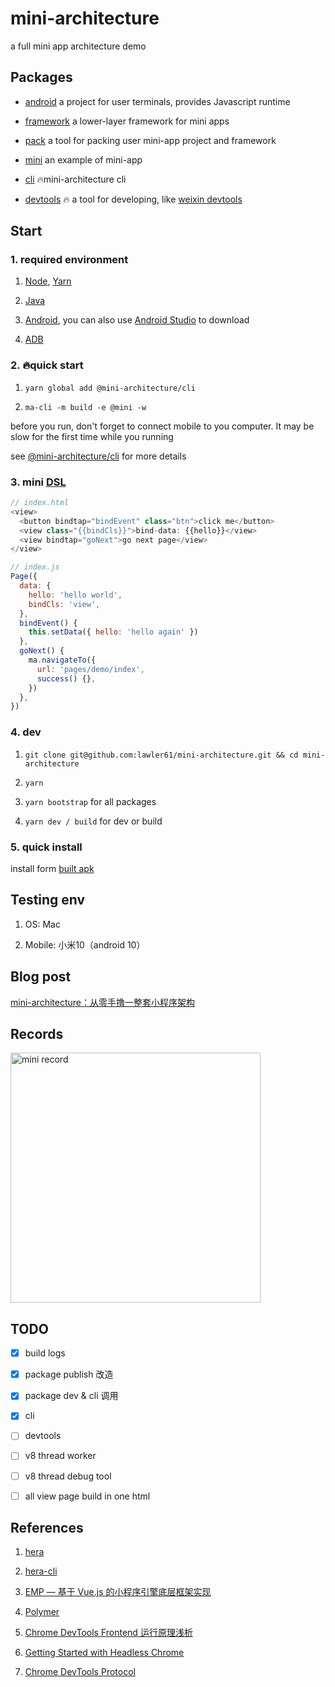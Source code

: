 # mini-architecture

a full mini app architecture demo

## Packages

- [android](https://github.com/lawler61/mini-architecture/tree/master/android) a project for user terminals, provides Javascript runtime

- [framework](https://github.com/lawler61/mini-architecture/tree/master/framework) a lower-layer framework for mini apps

- [pack](https://github.com/lawler61/mini-architecture/tree/master/pack) a tool for packing user mini-app project and framework

- [mini](https://github.com/lawler61/mini-architecture/tree/master/mini) an example of mini-app

- [cli](https://github.com/lawler61/mini-architecture/tree/master/cli) 🔥mini-architecture cli

- [devtools](https://github.com/lawler61/mini-architecture/tree/master/devtools) 🔥 a tool for developing, like [weixin devtools](https://developers.weixin.qq.com/miniprogram/dev/devtools/devtools.html)

## Start

### 1. required environment

1. [Node](https://nodejs.org/zh-cn/), [Yarn](https://yarn.bootcss.com/)

2. [Java](https://www.oracle.com/cn/java/technologies/javase/javase-jdk8-downloads.html)

3. [Android](https://developer.android.com/studio/releases/platform-tools), you can also use [Android Studio](https://developer.android.com/studio/?hl=zh-cn) to download

4. [ADB](https://developer.android.com/studio/command-line/adb?hl=zh-cn)

### 2. 🔥quick start

1. `yarn global add @mini-architecture/cli`

2. `ma-cli -m build -e @mini -w`

before you run, don't forget to connect mobile to you computer. It may be slow for the first time while you running

see [@mini-architecture/cli](https://github.com/lawler61/mini-architecture/tree/master/cli) for more details

### 3. mini [DSL](https://en.wikipedia.org/wiki/Domain-specific_language)

```js
// index.html
<view>
  <button bindtap="bindEvent" class="btn">click me</button>
  <view class="{{bindCls}}">bind-data: {{hello}}</view>
  <view bindtap="goNext">go next page</view>
</view>

// index.js
Page({
  data: {
    hello: 'hello world',
    bindCls: 'view',
  },
  bindEvent() {
    this.setData({ hello: 'hello again' })
  },
  goNext() {
    ma.navigateTo({
      url: 'pages/demo/index',
      success() {},
    })
  },
})
```

### 4. dev

1. `git clone git@github.com:lawler61/mini-architecture.git && cd mini-architecture`

2. `yarn`

3. `yarn bootstrap` for all packages

4. `yarn dev / build` for dev or build

### 5. quick install

install form [built apk](./mini-demo.apk)

## Testing env

1. OS: Mac

2. Mobile: 小米10（android 10）

## Blog post

[mini-architecture：从零手撸一整套小程序架构](https://github.com/lawler61/blog/blob/master/js/mini-architecture/index.md)

## Records

<image src="./record.gif" width=400 alt="mini record" />

## TODO

- [x] build logs

- [x] package publish 改造

- [x] package dev & cli 调用

- [x] cli

- [ ] devtools

- [ ] v8 thread worker

- [ ] v8 thread debug tool

- [ ] all view page build in one html

## References

1. [hera](https://github.com/weidian-inc/hera)

2. [hera-cli](https://github.com/weidian-inc/hera-cli)

3. [EMP — 基于 Vue.js 的小程序引擎底层框架实现](https://zhaomenghuan.js.org/blog/what-is-emp.html)

4. [Polymer](https://polymer-library.polymer-project.org/3.0/docs/about_30)

5. [Chrome DevTools Frontend 运行原理浅析](https://zhaomenghuan.js.org/blog/chrome-devtools-frontend-analysis-of-principle.html)

6. [Getting Started with Headless Chrome](https://developers.google.com/web/updates/2017/04/headless-chrome)

7. [Chrome DevTools Protocol](https://chromedevtools.github.io/devtools-protocol/)

